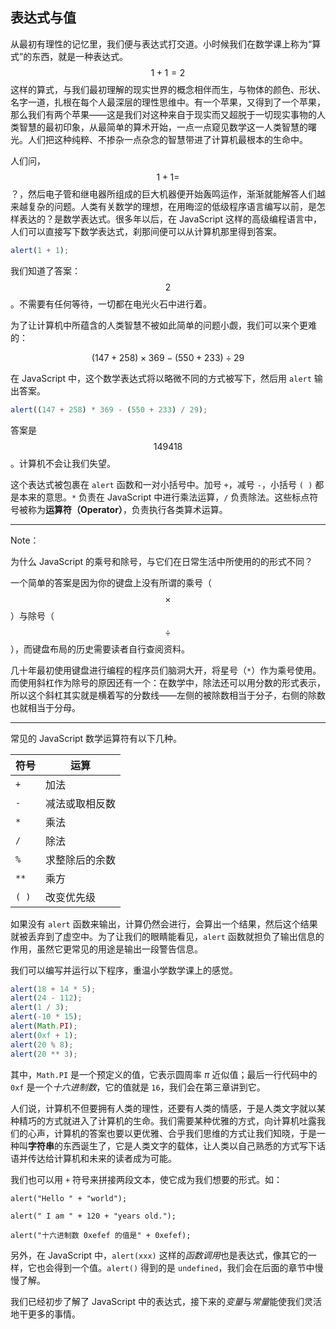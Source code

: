 ## 表达式与值

从最初有理性的记忆里，我们便与表达式打交道。小时候我们在数学课上称为“算式”的东西，就是一种表达式。$$1 + 1 = 2$$ 这样的算式，与我们最初理解的现实世界的概念相伴而生，与物体的颜色、形状、名字一道，扎根在每个人最深层的理性思维中。有一个苹果，又得到了一个苹果，那么我们有两个苹果——这是我们对这种来自于现实而又超脱于一切现实事物的人类智慧的最初印象，从最简单的算术开始，一点一点窥见数学这一人类智慧的曙光。人们把这种纯粹、不掺杂一点杂念的智慧带进了计算机最根本的生命中。

人们问，$$1 + 1 = $$ ？，然后电子管和继电器所组成的巨大机器便开始轰鸣运作，渐渐就能解答人们越来越复杂的问题。人类有关数学的理想，在用晦涩的低级程序语言编写以前，是怎样表达的？是数学表达式。很多年以后，在 JavaScript 这样的高级编程语言中，人们可以直接写下数学表达式，刹那间便可以从计算机那里得到答案。

```javascript
alert(1 + 1);
```

我们知道了答案：$$2$$。不需要有任何等待，一切都在电光火石中进行着。

为了让计算机中所蕴含的人类智慧不被如此简单的问题小觑，我们可以来个更难的：

$$(147 + 258) × 369 - (550 + 233) ÷ 29$$

在 JavaScript 中，这个数学表达式将以略微不同的方式被写下，然后用 `alert` 输出答案。

```javascript
alert((147 + 258) * 369 - (550 + 233) / 29);
```

答案是 $$149418$$。计算机不会让我们失望。

这个表达式被包裹在 `alert` 函数和一对小括号中。加号 `+`，减号 `-`，小括号 `( )` 都是本来的意思。`*` 负责在 JavaScript 中进行乘法运算，`/` 负责除法。这些标点符号被称为**运算符（Operator）**，负责执行各类算术运算。

------

Note：

为什么 JavaScript 的乘号和除号，与它们在日常生活中所使用的的形式不同？

一个简单的答案是因为你的键盘上没有所谓的乘号（$$\times$$）与除号（$$\div$$），而键盘布局的历史需要读者自行查阅资料。

几十年最初使用键盘进行编程的程序员们脑洞大开，将星号（`*`）作为乘号使用。而使用斜杠作为除号的原因还有一个：在数学中，除法还可以用分数的形式表示，所以这个斜杠其实就是横着写的分数线——左侧的被除数相当于分子，右侧的除数也就相当于分母。

------

常见的 JavaScript 数学运算符有以下几种。

| 符号  | 运算           |
| ----- | -------------- |
| `+`   | 加法           |
| `-`   | 减法或取相反数 |
| `*`   | 乘法           |
| `/`   | 除法           |
| `%`   | 求整除后的余数 |
| `**`  | 乘方           |
| `( )` | 改变优先级     |

如果没有 `alert` 函数来输出，计算仍然会进行，会算出一个结果，然后这个结果就被丢弃到了虚空中。为了让我们的眼睛能看见，`alert` 函数就担负了输出信息的作用，虽然它更常见的用途是输出一段警告信息。

我们可以编写并运行以下程序，重温小学数学课上的感觉。

```javascript
alert(18 + 14 * 5);
alert(24 - 112);
alert(1 / 3);
alert(-10 * 15);
alert(Math.PI);
alert(0xf + 1);
alert(20 % 8);
alert(20 ** 3);
```

其中，`Math.PI` 是一个预定义的值，它表示圆周率 $π$ 近似值；最后一行代码中的 `0xf` 是一个*十六进制数*，它的值就是 `16`，我们会在第三章讲到它。

人们说，计算机不但要拥有人类的理性，还要有人类的情感，于是人类文字就以某种精巧的方式就进入了计算机的生命。我们需要某种优雅的方式，向计算机吐露我们的心声，计算机的答案也要以更优雅、合乎我们思维的方式让我们知晓，于是一种叫**字符串**的东西诞生了，它是人类文字的载体，让人类以自己熟悉的方式写下话语并传达给计算机和未来的读者成为可能。

我们也可以用 `+` 符号来拼接两段文本，使它成为我们想要的形式。如：

`alert("Hello " + "world");`

`alert(" I am " + 120 + "years old.");`

`alert("十六进制数 0xefef 的值是" + 0xefef);`

另外，在 JavaScript 中，`alert(xxx)` 这样的*函数调用*也是表达式，像其它的一样，它也会得到一个值。`alert()` 得到的是 `undefined`，我们会在后面的章节中慢慢了解。

我们已经初步了解了 JavaScript 中的表达式，接下来的*变量*与*常量*能使我们灵活地干更多的事情。

